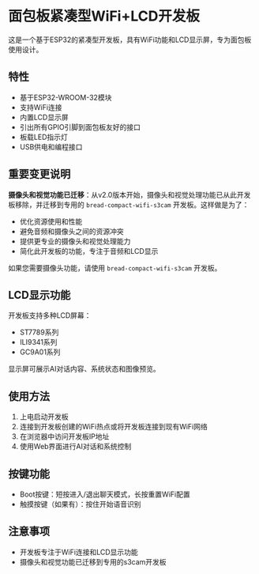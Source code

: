 # 面包板紧凑型WiFi+LCD开发板

这是一个基于ESP32的紧凑型开发板，具有WiFi功能和LCD显示屏，专为面包板使用设计。

## 特性

- 基于ESP32-WROOM-32模块
- 支持WiFi连接
- 内置LCD显示屏
- 引出所有GPIO引脚到面包板友好的接口
- 板载LED指示灯
- USB供电和编程接口

## 重要变更说明

**摄像头和视觉功能已迁移**：从v2.0版本开始，摄像头和视觉处理功能已从此开发板移除，并迁移到专用的 `bread-compact-wifi-s3cam` 开发板。这样做是为了：

- 优化资源使用和性能
- 避免音频和摄像头之间的资源冲突
- 提供更专业的摄像头和视觉处理能力
- 简化此开发板的功能，专注于音频和LCD显示

如果您需要摄像头功能，请使用 `bread-compact-wifi-s3cam` 开发板。

## LCD显示功能

开发板支持多种LCD屏幕：

- ST7789系列
- ILI9341系列
- GC9A01系列

显示屏可展示AI对话内容、系统状态和图像预览。

## 使用方法

1. 上电启动开发板
2. 连接到开发板创建的WiFi热点或将开发板连接到现有WiFi网络
3. 在浏览器中访问开发板IP地址
4. 使用Web界面进行AI对话和系统控制

## 按键功能

- Boot按键：短按进入/退出聊天模式，长按重置WiFi配置
- 触摸按键（如果有）：按住开始语音识别

## 注意事项

- 开发板专注于WiFi连接和LCD显示功能
- 摄像头和视觉功能已迁移到专用的s3cam开发板 